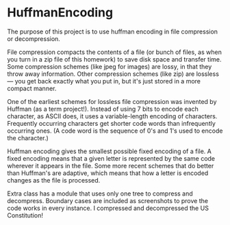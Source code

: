 # HuffmanEncoding
The purpose of this project is to use huffman encoding in file compression or decompression.



File compression compacts the contents of a file (or bunch of files, as when you turn in a zip file of this homework) to save disk space and transfer time. Some compression schemes (like jpeg for images) are lossy, in that they throw away information. Other compression schemes (like zip) are lossless — you get back exactly what you put in, but it's just stored in a more compact manner.

One of the earliest schemes for lossless file compression was invented by Huffman (as a term project!). Instead of using 7 bits to encode each character, as ASCII does, it uses a variable-length encoding of characters. Frequently occurring characters get shorter code words than infrequently occurring ones. (A code word is the sequence of 0's and 1's used to encode the character.)

Huffman encoding gives the smallest possible fixed encoding of a file. A fixed encoding means that a given letter is represented by the same code wherever it appears in the file. Some more recent schemes that do better than Huffman's are adaptive, which means that how a letter is encoded changes as the file is processed.


Extra class has a module that uses only one tree to compress and decompress. Boundary cases are included as screenshots to prove the code works in every instance. I compressed and decompressed the US Constitution!
